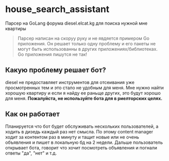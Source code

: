 # house_search_assistant
Парсер на GoLang форума diesel.elcat.kg для поиска нужной мне квартиры

> Парсер написан на скоруу руку и не явдяется примером Go приложения. Он решает
> только одну проблему и его пакеты не могут быть использованны в других
> приложениях/библиотеках. Go приложения пишутся не так!

## Какую проблему решает бот?
diesel не предоставляет инструментов для отсеивания уже просмотренных тем и
 это стало не удобным для меня. Мне нужно найти хорошую квартиру и если я найду
 ее раньще других, это будут хорошо для меня. **Пожалуйста, не используйте бота для в
 риелторских целях.**

## Как он работает
Планируется что бот будет обслуживать нескольких пользователей, а ходить в
 дизедь каждый раз нет смысла. По этому content manager ходит за контентом раз
 в минуту и тащит новые или не очень объявления и пишет в локальную бд на 2
 недели. Дальше пользователь открывает бота, говорит что хочит посмотреть
 объявления и погнали ответы "да", "нет" и т.д.
